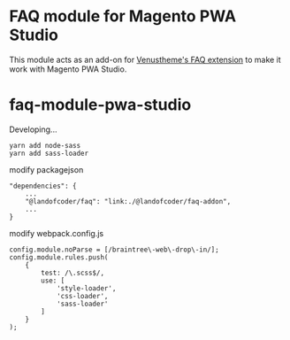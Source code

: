 # FAQ module for Magento PWA Studio

This module acts as an add-on for [Venustheme's FAQ extension](https://landofcoder.com/faq-extension-for-magento2.html/) to make it work with Magento PWA Studio.

# faq-module-pwa-studio

Developing...
```
yarn add node-sass
yarn add sass-loader
```

modify packagejson
```
"dependencies": {
    ...
    "@landofcoder/faq": "link:./@landofcoder/faq-addon",
    ...
}
```

modify webpack.config.js
```
config.module.noParse = [/braintree\-web\-drop\-in/];
config.module.rules.push(
    {
        test: /\.scss$/,
        use: [
            'style-loader',
            'css-loader',
            'sass-loader'
        ]
    }
);
```
